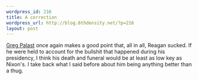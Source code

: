 ```yaml
--- 
wordpress_id: 216
title: A correction
wordpress_url: http://blog.6thdensity.net/?p=216
layout: post
---
```

[Greg Palast](http://www.gregpalast.com/detail.cfm?artid=336&amp;row=0) once again makes a good point that, all in all, Reagan sucked.  If he were held to account for the bullshit that happened during his presidency, I think his death and funeral would be at least as low key as Nixon's.  I take back what I said before about him being anything better than a thug.
